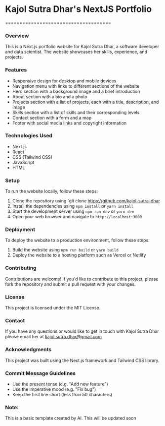 # Kajol Sutra Dhar's NextJS Portfolio
=====================================
### Overview
This is a Next.js portfolio website for Kajol Sutra Dhar, a software developer and
data scientist. The website showcases her skills, experience, and projects.
### Features
* Responsive design for desktop and mobile devices
* Navigation menu with links to different sections of the website
* Hero section with a background image and a brief introduction
* About section with a bio and a photo
* Projects section with a list of projects, each with a title, description, and image
* Skills section with a list of skills and their corresponding levels
* Contact section with a form and a map
* Footer with social media links and copyright information
### Technologies Used
* Next.js
* React
* CSS (Tailwind CSS)
* JavaScript
* HTML
### Setup
To run the website locally, follow these steps:
1. Clone the repository using `git clone https://github.com/kajol-sutra-dhar
2. Install the dependencies using `npm install` or `yarn install`
3. Start the development server using `npm run dev` or `yarn dev`
4. Open your web browser and navigate to `http://localhost:3000`
### Deployment
To deploy the website to a production environment, follow these steps:
1. Build the website using `npm run build` or `yarn build`
2. Deploy the website to a hosting platform such as Vercel or Netlify
### Contributing
Contributions are welcome! If you'd like to contribute to this project, please fork the repository and
submit a pull request with your changes.
### License
This project is licensed under the MIT License.
### Contact
If you have any questions or would like to get in touch with Kajol Sutra Dhar
please email her at [kajol.sutra.dhar@gmail.com](mailto:kajol.sutra.dhar@gmail.com)
### Acknowledgments
This project was built using the Next.js framework and Tailwind CSS library.
### Commit Message Guidelines
* Use the present tense (e.g. "Add new feature")
* Use the imperative mood (e.g. "Fix bug")
* Keep the first line short (less than 50 characters)


### Note:
 This is a basic template created by AI. 
 This will be updated soon
 